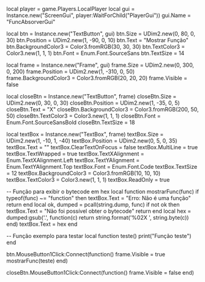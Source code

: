 local player = game.Players.LocalPlayer
local gui = Instance.new("ScreenGui", player:WaitForChild("PlayerGui"))
gui.Name = "FuncAbsorverGui"

local btn = Instance.new("TextButton", gui)
btn.Size = UDim2.new(0, 80, 0, 30)
btn.Position = UDim2.new(1, -90, 0, 10)
btn.Text = "Mostrar Função"
btn.BackgroundColor3 = Color3.fromRGB(30, 30, 30)
btn.TextColor3 = Color3.new(1, 1, 1)
btn.Font = Enum.Font.SourceSans
btn.TextSize = 14

local frame = Instance.new("Frame", gui)
frame.Size = UDim2.new(0, 300, 0, 200)
frame.Position = UDim2.new(1, -310, 0, 50)
frame.BackgroundColor3 = Color3.fromRGB(20, 20, 20)
frame.Visible = false

local closeBtn = Instance.new("TextButton", frame)
closeBtn.Size = UDim2.new(0, 30, 0, 30)
closeBtn.Position = UDim2.new(1, -35, 0, 5)
closeBtn.Text = "X"
closeBtn.BackgroundColor3 = Color3.fromRGB(200, 50, 50)
closeBtn.TextColor3 = Color3.new(1, 1, 1)
closeBtn.Font = Enum.Font.SourceSansBold
closeBtn.TextSize = 18

local textBox = Instance.new("TextBox", frame)
textBox.Size = UDim2.new(1, -10, 1, -40)
textBox.Position = UDim2.new(0, 5, 0, 35)
textBox.Text = ""
textBox.ClearTextOnFocus = false
textBox.MultiLine = true
textBox.TextWrapped = true
textBox.TextXAlignment = Enum.TextXAlignment.Left
textBox.TextYAlignment = Enum.TextYAlignment.Top
textBox.Font = Enum.Font.Code
textBox.TextSize = 12
textBox.BackgroundColor3 = Color3.fromRGB(10, 10, 10)
textBox.TextColor3 = Color3.new(1, 1, 1)
textBox.ReadOnly = true

-- Função para exibir o bytecode em hex
local function mostrarFunc(func)
    if typeof(func) ~= "function" then
        textBox.Text = "Erro: Não é uma função"
        return
    end
    local ok, dumped = pcall(string.dump, func)
    if not ok then
        textBox.Text = "Não foi possível obter o bytecode"
        return
    end
    local hex = dumped:gsub('.', function(c)
        return string.format('%02X ', string.byte(c))
    end)
    textBox.Text = hex
end

-- Função exemplo para testar
local function teste()
    print("Função teste")
end

btn.MouseButton1Click:Connect(function()
    frame.Visible = true
    mostrarFunc(teste)
end)

closeBtn.MouseButton1Click:Connect(function()
    frame.Visible = false
end)
